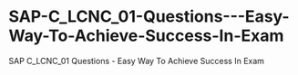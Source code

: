 # SAP-C_LCNC_01-Questions---Easy-Way-To-Achieve-Success-In-Exam
SAP C_LCNC_01 Questions - Easy Way To Achieve Success In Exam
